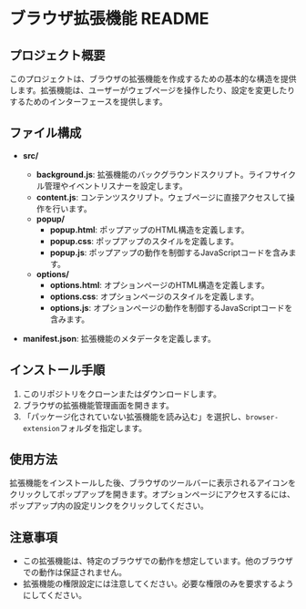 # ブラウザ拡張機能 README

## プロジェクト概要
このプロジェクトは、ブラウザの拡張機能を作成するための基本的な構造を提供します。拡張機能は、ユーザーがウェブページを操作したり、設定を変更したりするためのインターフェースを提供します。

## ファイル構成
- **src/**
  - **background.js**: 拡張機能のバックグラウンドスクリプト。ライフサイクル管理やイベントリスナーを設定します。
  - **content.js**: コンテンツスクリプト。ウェブページに直接アクセスして操作を行います。
  - **popup/**
    - **popup.html**: ポップアップのHTML構造を定義します。
    - **popup.css**: ポップアップのスタイルを定義します。
    - **popup.js**: ポップアップの動作を制御するJavaScriptコードを含みます。
  - **options/**
    - **options.html**: オプションページのHTML構造を定義します。
    - **options.css**: オプションページのスタイルを定義します。
    - **options.js**: オプションページの動作を制御するJavaScriptコードを含みます。

- **manifest.json**: 拡張機能のメタデータを定義します。

## インストール手順
1. このリポジトリをクローンまたはダウンロードします。
2. ブラウザの拡張機能管理画面を開きます。
3. 「パッケージ化されていない拡張機能を読み込む」を選択し、`browser-extension`フォルダを指定します。

## 使用方法
拡張機能をインストールした後、ブラウザのツールバーに表示されるアイコンをクリックしてポップアップを開きます。オプションページにアクセスするには、ポップアップ内の設定リンクをクリックしてください。

## 注意事項
- この拡張機能は、特定のブラウザでの動作を想定しています。他のブラウザでの動作は保証されません。
- 拡張機能の権限設定には注意してください。必要な権限のみを要求するようにしてください。